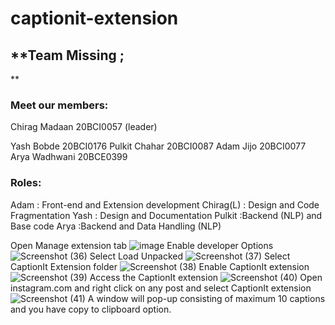 # captionit-extension
## **Team Missing ;
**

### **Meet our members:**
Chirag Madaan     20BCI0057 (leader)


Yash Bobde        20BCI0176
Pulkit Chahar     20BCI0087
Adam Jijo         20BCI0077
Arya Wadhwani     20BCE0399

### **Roles:**
Adam        : Front-end and Extension development
Chirag(L)   : Design and Code Fragmentation
Yash        : Design and Documentation
Pulkit      :Backend (NLP) and Base code
Arya        :Backend and Data Handling (NLP)



Open Manage extension tab
![image](https://user-images.githubusercontent.com/73872418/111870771-a1fc9f80-89ac-11eb-9efb-c47409515852.png)
Enable developer Options
![Screenshot (36)](https://user-images.githubusercontent.com/73872418/111871600-0faaca80-89b1-11eb-9a52-39bd05199618.png)
Select Load Unpacked 
![Screenshot (37)](https://user-images.githubusercontent.com/73872418/111871602-10dbf780-89b1-11eb-8702-0e1250655b4d.png)
Select CaptionIt Extension folder
![Screenshot (38)](https://user-images.githubusercontent.com/73872418/111871603-120d2480-89b1-11eb-89e8-f5bb32e128ca.png)
Enable CaptionIt extension
![Screenshot (39)](https://user-images.githubusercontent.com/73872418/111871604-13d6e800-89b1-11eb-809f-ec671dfa0fa4.png)
Access the CaptionIt extension
![Screenshot (40)](https://user-images.githubusercontent.com/73872418/111871608-16d1d880-89b1-11eb-8a32-93c7871ecf20.png)
Open instagram.com and right click on any post and select CaptionIt extension
![Screenshot (41)](https://user-images.githubusercontent.com/73872418/111871609-18030580-89b1-11eb-8004-9e9f8c60717f.png)
A window will pop-up consisting of maximum 10 captions and you have copy to clipboard option.




